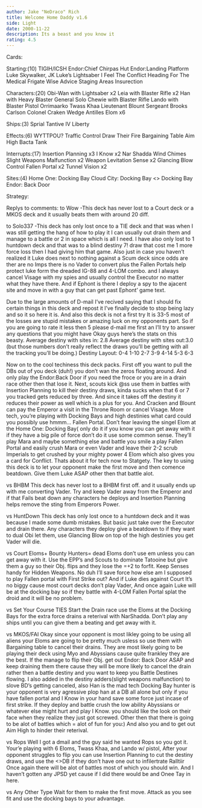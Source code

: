 ```yaml
---
author: Jake "NeDraco" Rich
title: Welcome Home Daddy v1.6
side: Light
date: 2000-11-22
description: Its a beast and you know it
rating: 4.5
---
```

Cards: 

Starting:(10)
TIGIH/ICSH
Endor:Chief Chirpas Hut
Endor:Landing Platform
Luke Skywalker, JK
Luke’s Lightsaber
I Feel The Conflict
Heading For The Medical Frigate
Wise Advice
Staging Areas
Insurection

Characters:(20)
Obi-Wan with Lightsaber x2
Leia with Blaster Rifle x2
Han with Heavy Blaster
General Solo
Chewie with Blaster Rifle
Lando with Blaster Pistol
Orrimaarko
Twass Khaa
Lieutenant Blount
Sergeant Brooks Carlson
Colonel Craken
Wedge Antilles
Elom x6

Ships:(3)
Sprial
Tantive IV
Liberty

Effects:(6)
WYTTPOU?
Traffic Control
Draw Their Fire
Bargaining Table
Aim High
Bacta Tank

Interrupts:(17)
Insertion Planning x3
I Know x2
Nar Shadda Wind Chimes
Slight Weapons Malfunction x2
Weapon Levitation
Sense x2
Glancing Blow
Control
Fallen Portal x2
Tunnel Vision x2

Sites:(4)
Home One: Docking Bay
Cloud City: Docking Bay
<> Docking Bay
Endor: Back Door


Strategy: 

Replys to comments:
to Wow
-This deck has never lost to a Court deck or a MKOS deck and it usually beats them with around 20 diff.

to Solo337
-This deck has only lost once to a TIE deck and that was when I was still getting the hang of how to play it I can usually out drain them and manage to a battle or 2 in space which is all I need. I have also only lost to 1 huntdown deck and that was to a blind destiny 7! draw that cost me 1 more force loss then I had giving him that game. Also just in case you haven’t realized it Luke does next to nothing against a Scum deck since odds are ther are no Imps there is no Vader to convert plus the Fallen Portals help protect luke form the dreaded IG-88 and 4-LOM combo. and I always cancel Visage with my spies and usually control the Executor no matter what they have there. And if  Ephont is there I deploy a spy to the ajacent site and move in with a guy that can get past Ephont’ game text.


Due to the large amounts of D-mail I’ve recived saying that I should fix certain things in this deck and repost it I’ve finally decide to stop being lazy and so it so here it is.
And also this deck is not a first try It is 33-5 most of the losses are stupid mistakes or amazing luck on my opponents part. So if you are going to rate it less then 5 please d-mail me first an I’ll try to answer any questions that you might have
Okay guys here’s the stats on this beasty.
Average destiny with sites in: 2.8
Average destiny with sites out:3.0
(but those numbers don’t really reflect the draws you’ll be getting with all the tracking you’ll be doing.)
Destiny Layout:
0-4
1-10
2-7
3-9
4-14
5-3
6-3

Now on to the cool techiness this deck packs.
First off you want to pull the DBs out of you deck (duh!) you don’t wan the zeros floating around. And only play the Endor:Back Door if you need the froce or you are in a drain race other then that lose it.
Next, scouts kick @ss use them in battles with Insertion Planning to kill their destiny draws, kinda sucks when that 6 or 7 you tracked gets reduced by three. And since it takes off the destiny it reduces their power as well which is a plus for you. And Cracken and Blount can pay the Emperor a visit in the Throne Room or cancel Visage.
More tech, you’re playing with Docking Bays and high destinies what card could you possibly use hmmm... Fallen Portal. Don’t fear leaving the singel Elom at the Home One: Docking Bay( only do it if you know you can get away with it if they have a big pile of force don’t do it	use some common sense. They’ll play Mara and maybe something else and battle you smile a play Fallen Portal and easily crush Mara or even Vader and leave their 2-2 scrub Imperials to get crushed by your mighty power 4 Elom which also gives you a card for Conflict.
Thats about it for tech now to Statgety.
The key to using this deck is to let your opponent make the first move and then comence beatdown. Give them Luke ASAP other then that battle alot.

vs BHBM
This deck has never lost to a BHBM first off. and it usually ends up with me converting Vader. Try and keep Vader away from the Emperor and if that Fails beat down any characters he deploys and Insertion Planning helps remove the sting from Emperors Power.

vs HuntDown
This deck has only lost once to a huntdown deck and it was because I made some dumb mistakes. But basic just take over the Executor and drain there. Any characters they deploy give a beatdown to if they want to dual Obi let them, use Glancing Blow on top of the high destinies you get Vader will die.

vs Court
Eloms+ Bounty Hunters= dead Eloms don’t use em unless you can get away with it. Use the EPP’s and Scouts to dominate Tatooine but give them a guy so their Obj. flips and they lose the =+2 to forfit. Keep Senses handy for Hidden Weapons. No duh I’ll save force how else am I supposed to play Fallen portal with First Strike out? And if Luke dies against Court It’s no biggy cause most court decks don’t play Vader, And once again Luke will be at the docking bay so if they battle with 4-LOM Fallen Portal splat the droid and it will be no problem.

vs Set Your Course TIES
Start the Drain race use the Eloms at the Docking Bays for the extra force drains a reterival with NarShadda. Don’t play any ships until you can give them a beating and get away with it.

vs MKOS/FAI
Okay since your opponent is most likley going to be using all aliens your Eloms are going to be pretty much usless so use them with Bargaining table to cancel their drains. They are most likely going to be playing their deck using Myo and Abyssians cause quite frankley they are the best.  If the manage to flip their Obj. get out Endor: Back Door ASAP and keep draining them there cause they will be more likely to cancel the drain rather then a battle destiny and you want to keep you Battle Destines flowing. I also added in the destiny adders(slight weapons malfunction) to slove BD’s getting canceled, also Han is the mad tech Docking Bay hunter is your opponent is very agressive plop han at a DB all alone but only if you have fallen portal and I Know in your hand save some force just incase of first strike. If they deploy and battle crush the low ability Abyssians or whatever else might hurt and play I Know. you should like the look on their face when they realize they just got screwed. Other then that there is going to be alot of battles which = alot of fun for you:) And also you and to get out Aim High to hinder their reterival.

vs Rops
Well I got a dmail and the guy said he wanted Rops so you got it. Your’e playing with 6 Eloms, Twass Khaa, and Lando w/ pistol, After your opponent struggles to flip you can use Insertion Planning to cut the destiny draws, and use the <>DB if they don’t have one out to infilertrate Ralltiir  Once again there will be alot of battles most of which you should win. And I haven’t gotten any JPSD yet cause if I did there would be and Onee Tay in here.

vs Any Other Type
Wait for them to make the first move. Attack as you see fit and use the docking bays to your advantage.
